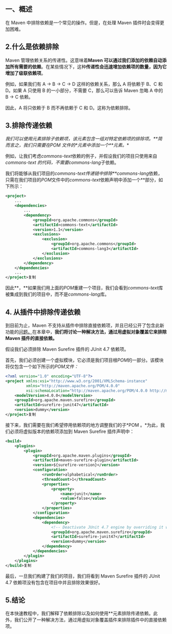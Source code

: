 ## 一、概述

在 Maven 中排除依赖是一个常见的操作。但是，在处理 Maven 插件时会变得更加困难。

## 2.什么是依赖排除

Maven 管理依赖关系的传递性。这意味着**Maven 可以通过我们添加的依赖自动添加所有需要的依赖**。在某些情况下，这种**传递性会迅速增加依赖项的数量，因为它增加了级联依赖项**。

例如，如果我们有 A → B → C → D 这样的依赖关系，那么 A 将依赖于 B、C 和 D。如果 A 只使用 B 的一小部分，不需要 C，那么可以告诉 Maven 忽略 A 中的 B → C 依赖。

因此，A 将只依赖于 B 而不再依赖于 C 和 D。这称为依赖排除。

## 3.排除传递依赖

*我们可以使用<exclusions>*元素排除子依赖项，该元素包含一组对特定依赖项的排除项。**简而言之，我们只需要在POM 文件的\*<dependency>元素中添加一个\**<exclusions>\*元素。**

例如，让我们考虑*commons-text*依赖的例子，并假设我们的项目只使用来自*commons-text 的代码，*不需要*commons-lang*子依赖。

我们将能够从我们项目的*commons-text传递链中排除**commons-lang*依赖，只需在我们项目的*POM*文件中的*commons-text*依赖声明中添加一个*<exclusions>*部分，如下所示：

```xml
<project>
    ...
    <dependencies>
        ...
        <dependency>
            <groupId>org.apache.commons</groupId>
            <artifactId>commons-text</artifactId>
            <version>1.1</version>
            <exclusions>
                <exclusion>
                    <groupId>org.apache.commons</groupId>
                    <artifactId>commons-lang3</artifactId>
                </exclusion>
            </exclusions>
        </dependency>
    </dependencies>
    ...
</project>复制
```

因此**，**如果我们用上面的*POM*重建一个项目，我们会看到*commons-text*库被集成到我们的项目中，而不是*commons-lang*库。

## 4. 从插件中排除传递依赖

到目前为止，Maven 不支持从插件中排除直接依赖项，并且已经公开了包含此新功能的[问题。](https://issues.apache.org/jira/browse/MNG-6222)在本章中，**我们将讨论一种解决方法，通过用虚拟对象覆盖它来排除 Maven 插件的直接依赖。**

假设我们必须排除 Maven Surefire 插件的 JUnit 4.7 依赖项。

首先，我们必须创建一个虚拟模块，它必须是我们项目根*POM*的一部分。该模块将仅包含一个如下所示的*POM文件：*

```xml
<?xml version="1.0" encoding="UTF-8"?>
<project xmlns:xsi="http://www.w3.org/2001/XMLSchema-instance"
         xmlns="http://maven.apache.org/POM/4.0.0"
         xsi:schemaLocation="http://maven.apache.org/POM/4.0.0 http://maven.apache.org/xsd/maven-4.0.0.xsd">
    <modelVersion>4.0.0</modelVersion>
    <groupId>org.apache.maven.surefire</groupId>
    <artifactId>surefire-junit47</artifactId>
    <version>dummy</version>
</project>复制
```

接下来，我们需要在我们希望停用依赖项的地方调整我们的子*POM 。*为此，我们必须将虚拟版本的依赖项添加到 Maven Surefire 插件声明中：

```xml
<build>
    <plugins>
        <plugin>
            <groupId>org.apache.maven.plugins</groupId>
            <artifactId>maven-surefire-plugin</artifactId>
            <version>${surefire-version}</version>
            <configuration>
                <runOrder>alphabetical</runOrder>
                <threadCount>1</threadCount>
                <properties>
                    <property>
                        <name>junit</name>
                        <value>false</value>
                    </property>
                </properties>
            </configuration>
            <dependencies>
                <dependency>
                    <!-- Deactivate JUnit 4.7 engine by overriding it with an empty dummy -->
                    <groupId>org.apache.maven.surefire</groupId>
                    <artifactId>surefire-junit47</artifactId>
                    <version>dummy</version>
                </dependency>
            </dependencies>
        </plugin>
    </plugins>
</build>复制
```

最后，一旦我们构建了我们的项目，我们将看到 Maven Surefire 插件的 JUnit 4.7 依赖项没有包含在项目中并且排除效果很好。

## 5.结论

在本快速教程中，我们解释了依赖排除以及如何使用*<exclusions>*元素排除传递依赖。此外，我们公开了一种解决方法，通过用虚拟对象覆盖插件来排除插件中的直接依赖项。 